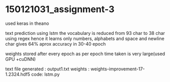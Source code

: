 # 150121031_assignment-3

used keras in theano

text prediction using lstm
the vocabulary is reduced from 93 char to 38 char using regex
hence it learns only numbers, alphabets and space and newline char
gives 64% aprox accuracy in 30-40 epoch

weights stored after every epoch as per epoch time taken is very large(used GPU +cuDNN)

text file generated : output1.txt
weights : weights-improvement-17-1.2324.hdf5
code: lstm.py

